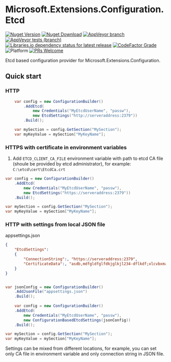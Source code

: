 # Microsoft.Extensions.Configuration.Etcd

[![Nuget Version](https://img.shields.io/nuget/v/Microsoft.Extensions.Configuration.Etcd)](https://www.nuget.org/packages/Microsoft.Extensions.Configuration.Etcd/)
[![Nuget Download](https://img.shields.io/nuget/dt/Microsoft.Extensions.Configuration.Etcd)](https://www.nuget.org/packages/Microsoft.Extensions.Configuration.Etcd/)
[![AppVeyor branch](https://img.shields.io/appveyor/ci/i4004/microsoft-extensions-configuration-etcd/master)](https://ci.appveyor.com/project/i4004/microsoft-extensions-configuration-etcd)
[![AppVeyor tests (branch)](https://img.shields.io/appveyor/tests/i4004/microsoft-extensions-configuration-etcd/master)](https://ci.appveyor.com/project/i4004/microsoft-extensions-configuration-etcd)
[![Libraries.io dependency status for latest release](https://img.shields.io/librariesio/release/nuget/Microsoft.Extensions.Configuration.Etcd)](https://libraries.io/nuget/Microsoft.Extensions.Configuration.Etcd)
[![CodeFactor Grade](https://img.shields.io/codefactor/grade/github/SimplifyNet/Microsoft.Extensions.Configuration.Etcd)](https://www.codefactor.io/repository/github/simplifynet/Microsoft.Extensions.Configuration.Etcd)
![Platform](https://img.shields.io/badge/platform-.NET%205.0%20%7C%20.NET%20Standard%202.1%20%7C%20.NET%20Standard%202.0%20%7C%20.NET%204.6.2-lightgrey)
[![PRs Welcome](https://img.shields.io/badge/PRs-welcome-brightgreen)](http://makeapullrequest.com)

Etcd based configuration provider for Microsoft.Extensions.Configuration.
## Quick start

### HTTP

```csharp
	var config = new ConfigurationBuilder()
		.AddEtcd(
			new Credentials("MyEtcdUserName", "passw"),
			new EtcdSettings("http://serveraddress:2379"))
		.Build();

	var mySection = config.GetSection("MySection");
	var myKeyValue = mySection["MyKeyName"];
```

### HTTPS with certificate in environment variables

1. Add `ETCD_CLIENT_CA_FILE` environment variable with path to etcd CA file (shoule be provided by etcd administrator), for example: `C:\etcd\cert\EtcdCa.crt`

```csharp
var config = new ConfigurationBuilder()
	.AddEtcd(
		new Credentials("MyEtcdUserName", "passw"),
		new EtcdSettings("https://serveraddress:2379"))
	.Build();

var mySection = config.GetSection("MySection");
var myKeyValue = mySection["MyKeyName"];
```

### HTTP with settings from local JSON file

appsettings.json
```json
{
	"EtcdSettings":
	{
		"ConnectionString":, "https://serveraddress:2379",
		"CertificateData":, "asdb,mdfgldfglfdkjglkjl234-dflkdf;xlcvbxmas'd;l'as;dl'2435ro=fdodfgldk",
	}
}

```

```csharp

var jsonConfig = new ConfigurationBuilder()
	.AddJsonFile("appsettings.json")
	.Build();
	
	var config = new ConfigurationBuilder()
	.AddEtcd(
		new Credentials("MyEtcdUserName", "passw"),
		new ConfigurationBasedEtcdSettings(jsonConfig))
	.Build();

var mySection = config.GetSection("MySection");
var myKeyValue = mySection["MyKeyName"];
```

Settings can be mixed from different locations, for example, you can set only CA file in environment variable and only connection string in JSON file.
